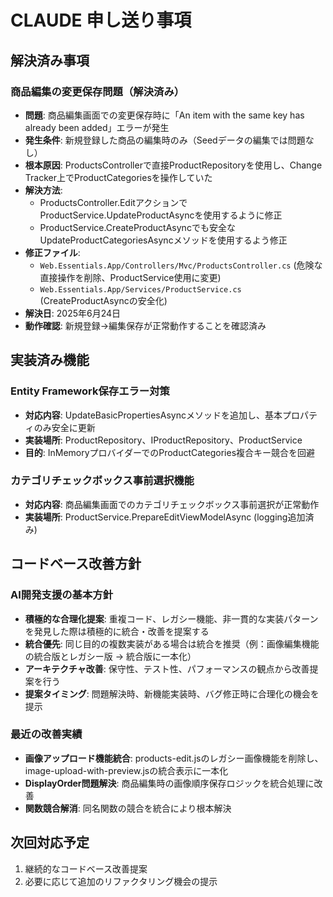 # CLAUDE 申し送り事項

## 解決済み事項

### 商品編集の変更保存問題（解決済み）
- **問題**: 商品編集画面での変更保存時に「An item with the same key has already been added」エラーが発生
- **発生条件**: 新規登録した商品の編集時のみ（Seedデータの編集では問題なし）
- **根本原因**: ProductsControllerで直接ProductRepositoryを使用し、Change Tracker上でProductCategoriesを操作していた
- **解決方法**: 
  - ProductsController.EditアクションでProductService.UpdateProductAsyncを使用するように修正
  - ProductService.CreateProductAsyncでも安全なUpdateProductCategoriesAsyncメソッドを使用するよう修正
- **修正ファイル**:
  - `Web.Essentials.App/Controllers/Mvc/ProductsController.cs` (危険な直接操作を削除、ProductService使用に変更)
  - `Web.Essentials.App/Services/ProductService.cs` (CreateProductAsyncの安全化)
- **解決日**: 2025年6月24日
- **動作確認**: 新規登録→編集保存が正常動作することを確認済み

## 実装済み機能

### Entity Framework保存エラー対策
- **対応内容**: UpdateBasicPropertiesAsyncメソッドを追加し、基本プロパティのみ安全に更新
- **実装場所**: ProductRepository、IProductRepository、ProductService
- **目的**: InMemoryプロバイダーでのProductCategories複合キー競合を回避

### カテゴリチェックボックス事前選択機能
- **対応内容**: 商品編集画面でのカテゴリチェックボックス事前選択が正常動作
- **実装場所**: ProductService.PrepareEditViewModelAsync (logging追加済み)

## コードベース改善方針

### AI開発支援の基本方針
- **積極的な合理化提案**: 重複コード、レガシー機能、非一貫的な実装パターンを発見した際は積極的に統合・改善を提案する
- **統合優先**: 同じ目的の複数実装がある場合は統合を推奨（例：画像編集機能の統合版とレガシー版 → 統合版に一本化）
- **アーキテクチャ改善**: 保守性、テスト性、パフォーマンスの観点から改善提案を行う
- **提案タイミング**: 問題解決時、新機能実装時、バグ修正時に合理化の機会を提示

### 最近の改善実績
- **画像アップロード機能統合**: products-edit.jsのレガシー画像機能を削除し、image-upload-with-preview.jsの統合表示に一本化
- **DisplayOrder問題解決**: 商品編集時の画像順序保存ロジックを統合処理に改善
- **関数競合解消**: 同名関数の競合を統合により根本解決

## 次回対応予定

1. 継続的なコードベース改善提案
2. 必要に応じて追加のリファクタリング機会の提示